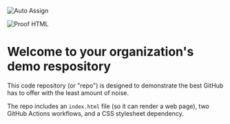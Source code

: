 ![Auto Assign](https://github.com/astro-ux-org/demo-repository/actions/workflows/auto-assign.yml/badge.svg)

![Proof HTML](https://github.com/astro-ux-org/demo-repository/actions/workflows/proof-html.yml/badge.svg)

# Welcome to your organization's demo respository
This code repository (or "repo") is designed to demonstrate the best GitHub has to offer with the least amount of noise.

The repo includes an `index.html` file (so it can render a web page), two GitHub Actions workflows, and a CSS stylesheet dependency.
